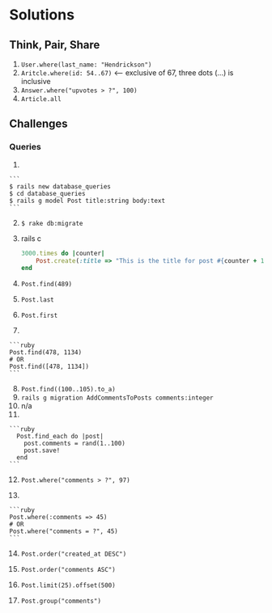 # Solutions

## Think, Pair, Share

1. `User.where(last_name: "Hendrickson")`
2. `Aritcle.where(id: 54..67)` <-- exclusive of 67, three dots (...) is inclusive
3. `Answer.where("upvotes > ?", 100)`
4. `Article.all`

## Challenges
### Queries
1.

    ```
    $ rails new database_queries
    $ cd database_queries
    $ rails g model Post title:string body:text
    ```
2. `$ rake db:migrate`
3. rails c

    ```ruby
    3000.times do |counter|
        Post.create(:title => "This is the title for post #{counter + 1}", :body => "This is the body for post #{counter + 1}")
    end
    ```
4. `Post.find(489)`
5. `Post.last`
6. `Post.first`
7.

    ```ruby
    Post.find(478, 1134)
    # OR
    Post.find([478, 1134])
    ```
8. `Post.find((100..105).to_a)`
9. `rails g migration AddCommentsToPosts comments:integer`
10. n/a
11.

    ```ruby
      Post.find_each do |post|
        post.comments = rand(1..100)
        post.save!
      end
    ```

12. `Post.where("comments > ?", 97)`

13.

    ```ruby
    Post.where(:comments => 45)
    # OR
    Post.where("comments = ?", 45)
    ```

14. `Post.order("created_at DESC")`

15. `Post.order("comments ASC")`

16. `Post.limit(25).offset(500)`

17. `Post.group("comments")`
